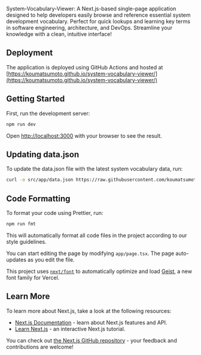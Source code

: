 System-Vocabulary-Viewer: A Next.js-based single-page application designed to help developers easily browse and reference essential system development vocabulary. Perfect for quick lookups and learning key terms in software engineering, architecture, and DevOps. Streamline your knowledge with a clean, intuitive interface!

## Deployment

The application is deployed using GitHub Actions and hosted at [https://koumatsumoto.github.io/system-vocabulary-viewer/](https://koumatsumoto.github.io/system-vocabulary-viewer/)

## Getting Started

First, run the development server:

```bash
npm run dev
```

Open [http://localhost:3000](http://localhost:3000) with your browser to see the result.

## Updating data.json

To update the data.json file with the latest system vocabulary data, run:

```bash
curl -o src/app/data.json https://raw.githubusercontent.com/koumatsumoto/system-vocabulary-parser/refs/heads/main/data/output.json
```

## Code Formatting

To format your code using Prettier, run:

```bash
npm run fmt
```

This will automatically format all code files in the project according to our style guidelines.

You can start editing the page by modifying `app/page.tsx`. The page auto-updates as you edit the file.

This project uses [`next/font`](https://nextjs.org/docs/app/building-your-application/optimizing/fonts) to automatically optimize and load [Geist](https://vercel.com/font), a new font family for Vercel.

## Learn More

To learn more about Next.js, take a look at the following resources:

- [Next.js Documentation](https://nextjs.org/docs) - learn about Next.js features and API.
- [Learn Next.js](https://nextjs.org/learn) - an interactive Next.js tutorial.

You can check out [the Next.js GitHub repository](https://github.com/vercel/next.js) - your feedback and contributions are welcome!
